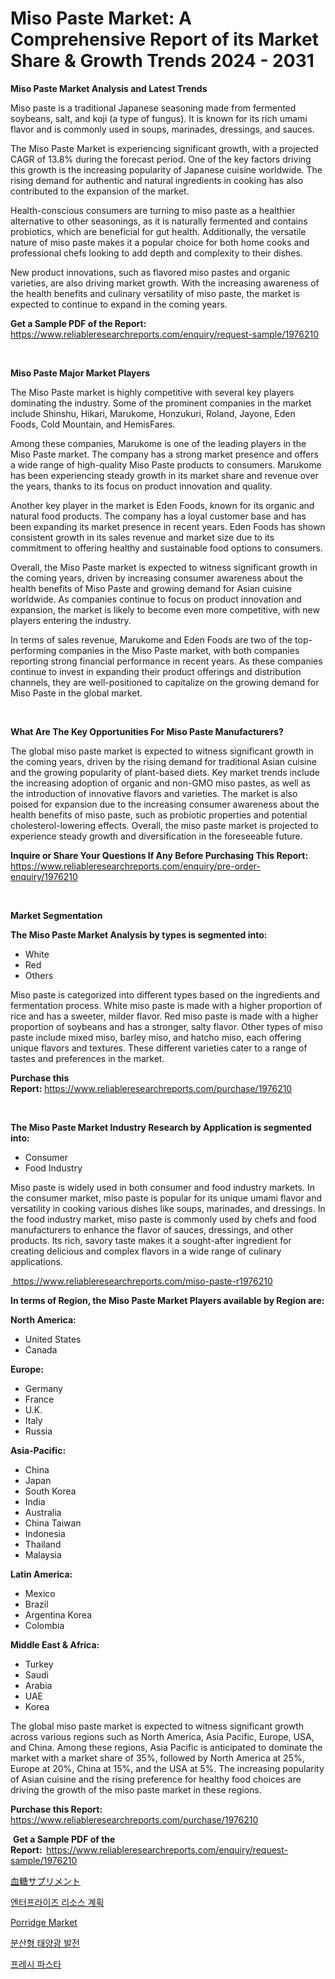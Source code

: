 <p><h1>Miso Paste Market: A Comprehensive Report of its Market Share & Growth Trends 2024 - 2031</h1></p><p><strong>Miso Paste Market Analysis and Latest Trends</strong></p>
<p><p>Miso paste is a traditional Japanese seasoning made from fermented soybeans, salt, and koji (a type of fungus). It is known for its rich umami flavor and is commonly used in soups, marinades, dressings, and sauces.</p><p>The Miso Paste Market is experiencing significant growth, with a projected CAGR of 13.8% during the forecast period. One of the key factors driving this growth is the increasing popularity of Japanese cuisine worldwide. The rising demand for authentic and natural ingredients in cooking has also contributed to the expansion of the market.</p><p>Health-conscious consumers are turning to miso paste as a healthier alternative to other seasonings, as it is naturally fermented and contains probiotics, which are beneficial for gut health. Additionally, the versatile nature of miso paste makes it a popular choice for both home cooks and professional chefs looking to add depth and complexity to their dishes.</p><p>New product innovations, such as flavored miso pastes and organic varieties, are also driving market growth. With the increasing awareness of the health benefits and culinary versatility of miso paste, the market is expected to continue to expand in the coming years.</p></p>
<p><strong>Get a Sample PDF of the Report:&nbsp;</strong> <a href="https://www.reliableresearchreports.com/enquiry/request-sample/1976210">https://www.reliableresearchreports.com/enquiry/request-sample/1976210</a></p>
<p>&nbsp;</p>
<p><strong>Miso Paste Major Market Players</strong></p>
<p><p>The Miso Paste market is highly competitive with several key players dominating the industry. Some of the prominent companies in the market include Shinshu, Hikari, Marukome, Honzukuri, Roland, Jayone, Eden Foods, Cold Mountain, and HemisFares.</p><p>Among these companies, Marukome is one of the leading players in the Miso Paste market. The company has a strong market presence and offers a wide range of high-quality Miso Paste products to consumers. Marukome has been experiencing steady growth in its market share and revenue over the years, thanks to its focus on product innovation and quality.</p><p>Another key player in the market is Eden Foods, known for its organic and natural food products. The company has a loyal customer base and has been expanding its market presence in recent years. Eden Foods has shown consistent growth in its sales revenue and market size due to its commitment to offering healthy and sustainable food options to consumers.</p><p>Overall, the Miso Paste market is expected to witness significant growth in the coming years, driven by increasing consumer awareness about the health benefits of Miso Paste and growing demand for Asian cuisine worldwide. As companies continue to focus on product innovation and expansion, the market is likely to become even more competitive, with new players entering the industry.</p><p>In terms of sales revenue, Marukome and Eden Foods are two of the top-performing companies in the Miso Paste market, with both companies reporting strong financial performance in recent years. As these companies continue to invest in expanding their product offerings and distribution channels, they are well-positioned to capitalize on the growing demand for Miso Paste in the global market.</p></p>
<p>&nbsp;</p>
<p><strong>What Are The Key Opportunities For Miso Paste Manufacturers?</strong></p>
<p><p>The global miso paste market is expected to witness significant growth in the coming years, driven by the rising demand for traditional Asian cuisine and the growing popularity of plant-based diets. Key market trends include the increasing adoption of organic and non-GMO miso pastes, as well as the introduction of innovative flavors and varieties. The market is also poised for expansion due to the increasing consumer awareness about the health benefits of miso paste, such as probiotic properties and potential cholesterol-lowering effects. Overall, the miso paste market is projected to experience steady growth and diversification in the foreseeable future.</p></p>
<p><strong>Inquire or Share Your Questions If Any Before Purchasing This Report:</strong> <a href="https://www.reliableresearchreports.com/enquiry/pre-order-enquiry/1976210">https://www.reliableresearchreports.com/enquiry/pre-order-enquiry/1976210</a></p>
<p>&nbsp;</p>
<p><strong>Market Segmentation</strong></p>
<p><strong>The Miso Paste Market Analysis by types is segmented into:</strong></p>
<p><ul><li>White</li><li>Red</li><li>Others</li></ul></p>
<p><p>Miso paste is categorized into different types based on the ingredients and fermentation process. White miso paste is made with a higher proportion of rice and has a sweeter, milder flavor. Red miso paste is made with a higher proportion of soybeans and has a stronger, salty flavor. Other types of miso paste include mixed miso, barley miso, and hatcho miso, each offering unique flavors and textures. These different varieties cater to a range of tastes and preferences in the market.</p></p>
<p><strong>Purchase this Report:&nbsp;</strong><a href="https://www.reliableresearchreports.com/purchase/1976210">https://www.reliableresearchreports.com/purchase/1976210</a></p>
<p>&nbsp;</p>
<p><strong>The Miso Paste Market Industry Research by Application is segmented into:</strong></p>
<p><ul><li>Consumer</li><li>Food Industry</li></ul></p>
<p><p>Miso paste is widely used in both consumer and food industry markets. In the consumer market, miso paste is popular for its unique umami flavor and versatility in cooking various dishes like soups, marinades, and dressings. In the food industry market, miso paste is commonly used by chefs and food manufacturers to enhance the flavor of sauces, dressings, and other products. Its rich, savory taste makes it a sought-after ingredient for creating delicious and complex flavors in a wide range of culinary applications.</p></p>
<p><a href="https://www.reliableresearchreports.com/miso-paste-r1976210">&nbsp;https://www.reliableresearchreports.com/miso-paste-r1976210</a></p>
<p><strong>In terms of Region, the Miso Paste Market Players available by Region are:</strong></p>
<p>
    <p> <strong> North America: </strong>
        <ul>
            <li>United States</li>
            <li>Canada</li>
        </ul>
        </p> 
    <p> <strong> Europe: </strong>
        <ul>
            <li>Germany</li>
            <li>France</li>
            <li>U.K.</li>
            <li>Italy</li>
            <li>Russia</li>
        </ul>
        </p> 
    <p> <strong> Asia-Pacific: </strong>
        <ul>
            <li>China</li>
            <li>Japan</li>
            <li>South Korea</li>
            <li>India</li>
            <li>Australia</li>
            <li>China Taiwan</li>
            <li>Indonesia</li>
            <li>Thailand</li>
            <li>Malaysia</li>
        </ul>
        </p> 
    <p> <strong> Latin America: </strong>
        <ul>
            <li>Mexico</li>
            <li>Brazil</li>
            <li>Argentina Korea</li>
            <li>Colombia</li>
        </ul>
        </p> 
    <p> <strong> Middle East & Africa: </strong>
        <ul>
            <li>Turkey</li>
            <li>Saudi</li>
            <li>Arabia</li>
            <li>UAE</li>
            <li>Korea</li>
        </ul>
    </p>
    </p>
<p><p>The global miso paste market is expected to witness significant growth across various regions such as North America, Asia Pacific, Europe, USA, and China. Among these regions, Asia Pacific is anticipated to dominate the market with a market share of 35%, followed by North America at 25%, Europe at 20%, China at 15%, and the USA at 5%. The increasing popularity of Asian cuisine and the rising preference for healthy food choices are driving the growth of the miso paste market in these regions.</p></p>
<p><strong>Purchase this Report: </strong><a href="https://www.reliableresearchreports.com/purchase/1976210">https://www.reliableresearchreports.com/purchase/1976210</a></p>
<p>&nbsp;<strong>Get a Sample PDF of the Report:&nbsp;&nbsp;</strong><a href="https://www.reliableresearchreports.com/enquiry/request-sample/1976210">https://www.reliableresearchreports.com/enquiry/request-sample/1976210</a></p>
<p><strong></strong></p>
<p><p><a href="https://medium.com/@fosterfahey38/%E8%A1%80%E7%B3%96%E3%82%B5%E3%83%97%E3%83%AA%E3%83%A1%E3%83%B3%E3%83%88%E5%B8%82%E5%A0%B4-%E5%B8%82%E5%A0%B4%E3%82%B7%E3%82%A7%E3%82%A2-%E5%B8%82%E5%A0%B4%E5%8B%95%E5%90%91-%E3%81%8A%E3%82%88%E3%81%B3%E5%B0%86%E6%9D%A5%E3%81%AE%E6%88%90%E9%95%B7%E3%81%AE%E6%8E%A2%E7%B4%A2-06817a078ca9">血糖サプリメント</a></p><p><a href="https://medium.com/@chancelesch/%EA%B8%B0%EC%97%85-%EC%9E%90%EC%9B%90-%EA%B3%84%ED%9A%8D-%EC%8B%9C%EC%9E%A5-%EB%B6%84%EC%84%9D-%EA%B8%80%EB%A1%9C%EB%B2%8C-%EC%82%B0%EC%97%85-%EC%A0%84%EB%A7%9D%EA%B3%BC-%EC%98%88%EC%B8%A1-2024%EB%85%84%EB%B6%80%ED%84%B0-2031%EB%85%84%EA%B9%8C%EC%A7%80-210240982de6">엔터프라이즈 리소스 계획</a></p><p><a href="https://github.com/globismark/Market-Research-Report-List-2/blob/main/porridge-market.md">Porridge Market</a></p><p><a href="https://medium.com/@cordiehyatt1/%ED%83%9C%EC%96%91-%EA%B4%91-%EB%B0%9C%EC%A0%84-%EB%B6%84%EC%82%B0-%EC%8B%9C%EC%9E%A5%EC%9D%80-%EC%8B%9C%EC%9E%A5-%EC%A0%90%EC%9C%A0%EC%9C%A8-%EA%B7%9C%EB%AA%A8-%EB%B0%8F-2031%EB%85%84%EA%B9%8C%EC%A7%80%EC%9D%98-%EC%98%88%EC%B8%A1%EA%B9%8C%EC%A7%80%EC%97%90-%EC%B4%88%EC%A0%90%EC%9D%84-%EB%A7%9E%EC%B6%A5%EB%8B%88%EB%8B%A4-c408ad82cab1">분산형 태양광 발전</a></p><p><a href="https://github.com/vsr06p4p49/Market-Research-Report-List-1/blob/main/629922716952.md">프레시 파스타</a></p></p>